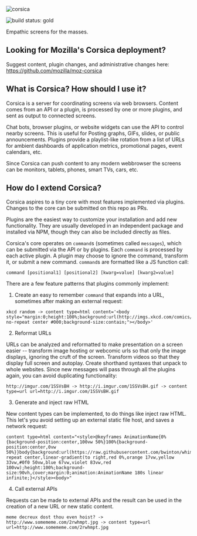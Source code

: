 ![corsica](https://raw.github.com/mozilla/corsica/master/static/corsica.png)

![build status: gold](https://travis-ci.org/mozilla/corsica.png)

Empathic screens for the masses.

## Looking for Mozilla's Corsica deployment?

Suggest content, plugin changes, and administrative changes here: https://github.com/mozilla/moz-corsica

## What is Corsica? How should I use it?

Corsica is a server for coordinating screens via web browsers. Content comes from an API or a plugin, is processed by one or more plugins, and sent as output to connected screens.

Chat bots, browser plugins, or website widgets can use the API to control nearby screens. This is useful for Posting graphs, GIFs, slides, or public announcements. Plugins provide a playlist-like rotation from a list of URLs for ambient dashboards of application metrics, promotional pages, event calendars, etc.

Since Corsica can push content to any modern webbrowser the screens can be monitors, tablets, phones, smart TVs, cars, etc.

## How do I extend Corsica?

Corsica aspires to a tiny core with most features implemented via plugins. Changes to the core can be submitted on this repo as PRs.

Plugins are the easiest way to customize your installation and add new functionality. They are usually developed in an independent package and installed via NPM, though they can also be included directly as files.

Corsica's core operates on `command`s (sometimes called `messages`), which can be submitted via the API or by plugins. Each `command` is processed by each active plugin. A plugin may choose to ignore the command, transform it, or submit a new command. `command`s are formatted like a JS function call:

`command [positional1] [positional2] [kwarg=value] [kwarg2=value]`

There are a few feature patterns that plugins commonly implement:

1. Create an easy to remember `command` that expands into a URL, sometimes after making an external request:
```
xkcd random -> content type=html content='<body style="margin:0;height:100%;background:url(http://imgs.xkcd.com/comics/cloud.png) no-repeat center #000;background-size:contain;"></body>'
```

2. Reformat URLs

URLs can be analyzed and reformatted to make presentation on a screen easier -- transform image hosting or webcomic urls so that only the image displays, ignoring the cruft of the screen. Transform videos so that they display full screen and autoplay. Create shorthand syntaxes that unpack to whole websites. Since new messages will pass through all the plugins again, you can avoid duplicating functionality:
```
http://imgur.com/1SSVsBH -> http://i.imgur.com/1SSVsBH.gif -> content type=url url=http://i.imgur.com/1SSVsBH.gif
```

3. Generate and inject raw HTML

New content types can be implemented, to do things like inject raw HTML. This let's you avoid setting up an external static file host, and saves a network request:
```
content type=html content="<style>@keyframes AnimationName{0%{background-position:center,100vw 50%}100%{background-position:center,0vw 50%}}body{background:url(https://raw.githubusercontent.com/bwinton/whimsy/f8c52e336233897ba37aa265e2fccdaa008a2ca1/wheeeeee.png)no-repeat center,linear-gradient(to right,red 0%,orange 17vw,yellow 33vw,#0f0 50vw,blue 67vw,violet 83vw,red 100vw);height:100%;background-size:90vh,cover;margin:0;animation:AnimationName 180s linear infinite;}</style><body>"
```

4. Call external APIs

Requests can be made to external APIs and the result can be used in the creation of a new URL or new static content.
```
meme decreux dost thou even hoist? -> http://www.somememe.com/2rwhmpt.jpg -> content type=url url=http://www.somememe.com/2rwhmpt.jpg
```
